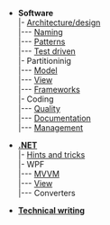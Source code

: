 - __Software__\
|- [Architecture/design](dev/design.md)\
|--- [Naming](dev/naming.md)\
|--- [Patterns](dev/code_patterns.md)\
|--- [Test driven](dev/tdd-ddd.md)\
|- Partitioninig\
|--- [Model](dev/software-parts/app_model.md)\
|--- [View](dev/software-parts/app_view.md)\
|--- [Frameworks](dev/software-parts/ext_modules.md)\
|- Coding\
|--- [Quality](dev/praxis/code_quality.md)\
|--- [Documentation](dev/praxis/code_docu.md)\
|--- [Management](dev/praxis/code_mngmnt.md) 

- [__.NET__](dev/.net)\
|- [Hints and tricks](dev/.net/+readme/cs_hints.md)\
|- WPF\
|--- [MVVM](dev/.net/wpf/wpf-mvvm.md)\
|--- [View](dev/.net/wpf/wpf-view.md)\
|--- Converters

- [__Technical writing__](pencraft)

